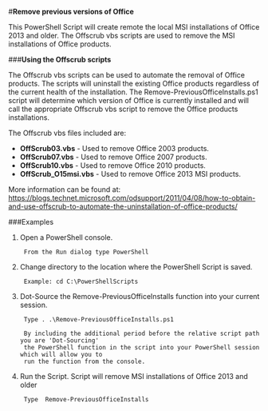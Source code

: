 ﻿#**Remove previous versions of Office**

This PowerShell Script will create remote the local MSI installations of Office 2013 and older. The Offscrub vbs scripts are used to remove the MSI installations of Office products.

###**Using the Offscrub scripts**

The Offscrub vbs scripts can be used to automate the removal of Office products. The scripts will uninstall the existing Office products regardless of the current health of the installation. The Remove-PreviousOfficeInstalls.ps1 script will determine which version of Office is currently installed and will call the appropriate Offscrub vbs script to remove the Office products installations.

The Offscrub vbs files included are:

* **OffScrub03.vbs** - Used to remove Office 2003 products.
* **OffScrub07.vbs** - Used to remove Office 2007 products.
* **OffScrub10.vbs** - Used to remove Office 2010 products.
* **OffScrub_O15msi.vbs** - Used to remove Office 2013 MSI products.

More information can be found at: https://blogs.technet.microsoft.com/odsupport/2011/04/08/how-to-obtain-and-use-offscrub-to-automate-the-uninstallation-of-office-products/

###Examples

1. Open a PowerShell console.

		From the Run dialog type PowerShell 
		
2. Change directory to the location where the PowerShell Script is saved.

		Example: cd C:\PowerShellScripts
		
3. Dot-Source the Remove-PreviousOfficeInstalls function into your current session.

		Type . .\Remove-PreviousOfficeInstalls.ps1
		
		By including the additional period before the relative script path you are 'Dot-Sourcing' 
		the PowerShell function in the script into your PowerShell session which will allow you to 
		run the function from the console.

3. Run the Script. Script will remove MSI installations of Office 2013 and older

		Type  Remove-PreviousOfficeInstalls
			

	

	


